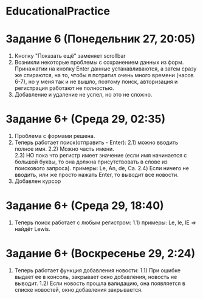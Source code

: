 # EducationalPractice
Задание 6 (Понедельник 27, 20:05)
=======================================
1) Кнопку "Показать ещё" заменяет scrollbar
2) Возникли некоторые проблемы с сохранением данных из форм. Принажатии на кнопку Enter данные устанавливаются, а затем сразу же стираются,
на то, чтобы я потратил очень много времени (часов 6-7), но у меня так и не вышло, поэтому поиск, авторизация и регистрация работают
не полностью.
3) Добавление и удаление не успел, но это не сложно.
 
Задание 6+ (Среда 29, 02:35)
=======================================
1) Проблема с формами решена.
2) Теперь работает поиск(отправить - Enter):
  2.1) можно вводить полное имя.
  2.2) Можно часть имени.  
  2.3) НО пока что регистр имеет значение (если имя начинается с большой буквы, то она должна присутствовать в слове из поискового запроса). 
  примеры: Le, An, de, Ca.
  2.4) Если ничего не вводить, или же просто нажать Enter, то выводит все новости.
3) Добавлен курсор

Задание 6+ (Среда 29, 18:40)
=======================================
1) Теперь поиск работает с любым регистром:
 1.1) примеры: Le, le, lE => найдёт Lewis.

Задание 6+ (Воскресенье 29, 2:24)
=======================================
1) Теперь работает функция добавления новости:
  1.1) При ошибке выдает ее в консоль, закрывает окно добавления, новость не выводит.
  1.2) Если новость прошла валидацию, она появляется в списке новостей, окно добавления закрывается.
